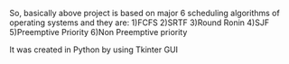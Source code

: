 So, basically above project is based on major 6 scheduling algorithms of operating systems and they are:
1)FCFS
2)SRTF
3)Round Ronin
4)SJF
5)Preemptive Priority
6)Non Preemptive priority

It was created in Python by using Tkinter GUI
